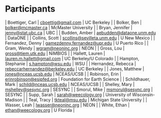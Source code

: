 # Participants

| Boettiger, Carl | cboettig@gmail.com | UC Berkeley |
| Bolker, Ben | bolker@mcmaster.ca | McMaster University |
| Bryan, Jennifer | jenny@stat.ubc.ca | UBC |
| Budden, Amber | aebudden@dataone.unm.edu | DataONE |
| Collins, Scott | scollins@sevilleta.unm.edu | U New Mexico |
| Fernandez, Denny | gamezdenny.fernandez@upr.edu | U Puerto Rico |
| Gram, Wendy | wgram@neoninc.org | NEON |
| Gross, Lou | gross@tiem.utk.edu | NiMBIOS |
| Hallett, Lauren | lauren.m.hallett@gmail.com | UC Berkeley/U Colorado |
| Hampton, Stephanie | s.hampton@wsu.edu | WSU |
| Hernandez, Rebecca | rebeccarhernandez@berkeley.edu | UC Berkeley |
| Jones, Matthew | jones@nceas.ucsb.edu | NCEAS/UCSB |
| Robinson, Erin | erinrobinson@esipfed.org | Foundation for Earth Science |
| Schildhauer, Mark | schild@nceas.ucsb.edu | NCEAS/UCSB |
| Shelley, Mary | mshelley@sesync.org | SESYNC |
| Smorul, Mike | msmorul@sesync.org | SESYNC |
| Supp, Sarah | sarah@weecology.org | University of Wisconsin-Madison |
| Teal, Tracy | tkteal@msu.edu | Michigan State University |
| Wasser, Leah | lwasser@neoninc.org | NEON |
| White, Ethan | ethan@weecology.org | U Florida |
